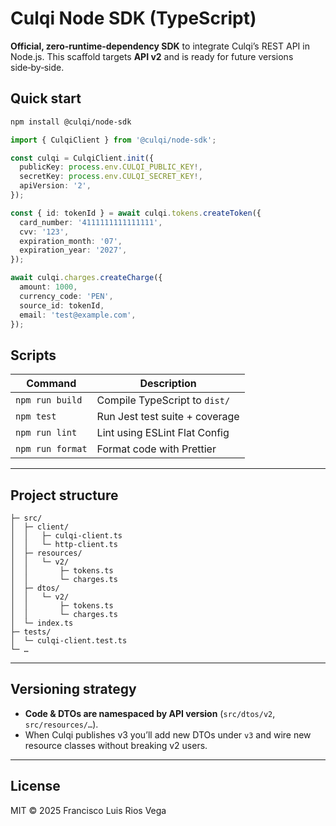 # Culqi Node SDK (TypeScript)

**Official, zero‑runtime‑dependency SDK** to integrate Culqi’s REST API in Node.js.
This scaffold targets **API v2** and is ready for future versions side‑by‑side.

## Quick start

```bash
npm install @culqi/node-sdk
```

```ts
import { CulqiClient } from '@culqi/node-sdk';

const culqi = CulqiClient.init({
  publicKey: process.env.CULQI_PUBLIC_KEY!,
  secretKey: process.env.CULQI_SECRET_KEY!,
  apiVersion: '2',
});

const { id: tokenId } = await culqi.tokens.createToken({
  card_number: '4111111111111111',
  cvv: '123',
  expiration_month: '07',
  expiration_year: '2027',
});

await culqi.charges.createCharge({
  amount: 1000,
  currency_code: 'PEN',
  source_id: tokenId,
  email: 'test@example.com',
});
```

## Scripts

| Command          | Description                    |
| ---------------- | ------------------------------ |
| `npm run build`  | Compile TypeScript to `dist/`  |
| `npm test`       | Run Jest test suite + coverage |
| `npm run lint`   | Lint using ESLint Flat Config  |
| `npm run format` | Format code with Prettier      |

---

## Project structure

```
├─ src/
│  ├─ client/
│  │   ├─ culqi-client.ts
│  │   └─ http-client.ts
│  ├─ resources/
│  │   └─ v2/
│  │       ├─ tokens.ts
│  │       └─ charges.ts
│  ├─ dtos/
│  │   └─ v2/
│  │       ├─ tokens.ts
│  │       └─ charges.ts
│  └─ index.ts
├─ tests/
│  └─ culqi-client.test.ts
└─ …
```

---

## Versioning strategy

- **Code & DTOs are namespaced by API version** (`src/dtos/v2`, `src/resources/…`).
- When Culqi publishes v3 you’ll add new DTOs under `v3` and wire new resource classes without breaking v2 users.

---

## License

MIT © 2025 Francisco Luis Rios Vega
